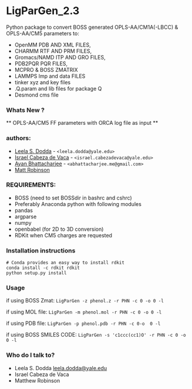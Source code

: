 # LigParGen_2.3


Python package to convert BOSS generated OPLS-AA/CM1A(-LBCC) & OPLS-AA/CM5 parameters to:

- OpenMM PDB AND XML FILES,
- CHARMM RTF AND PRM FILES,
- Gromacs/NAMD ITP AND GRO FILES,
- PDB2PQR PQR FILES,  
- MCPRO & BOSS ZMATRIX
- LAMMPS lmp and data FILES
- tinker xyz and key files 
- .Q.param and  lib files for package Q
- Desmond cms file 

### Whats New ? ###

** OPLS-AA/CM5 FF parameters  with ORCA log file as input ** 

### authors: ###

* [Leela S. Dodda](https://github.com/leelasd) - `<leela.dodda@yale.edu>`
* [Israel Cabeza de Vaca]() - `<israel.cabezadevaca@yale.edu>`
* [Ayan Bhattacharjee]() - `<abhattacharjee.me@gmail.com>`
* [Matt Robinson](https://github.com/mc-robinson) 

### REQUIREMENTS: ###
- BOSS (need to set BOSSdir in bashrc and cshrc)
- Preferably Anaconda python with following modules
- pandas 
- argparse
- numpy
- openbabel (for 2D to 3D conversion)
- RDKit when CM5 charges are requested

### Installation instructions ###

```
# Conda provides an easy way to install rdkit
conda install -c rdkit rdkit
python setup.py install
```

### Usage 

if using BOSS Zmat:
`LigParGen -z phenol.z -r PHN -c 0 -o 0 -l` 

if using MOL file:
`LigParGen -m phenol.mol -r PHN -c 0 -o 0 -l`

if using PDB file:
`LigParGen -p phenol.pdb -r PHN -c 0-o  0 -l`

if using BOSS SMILES CODE: 
`LigParGen -s 'c1ccc(cc1)O' -r PHN -c 0 -o 0 -l` 



### Who do I talk to? ###

* Leela S. Dodda leela.dodda@yale.edu 
* Israel Cabeza de Vaca 
* Matthew Robinson 

